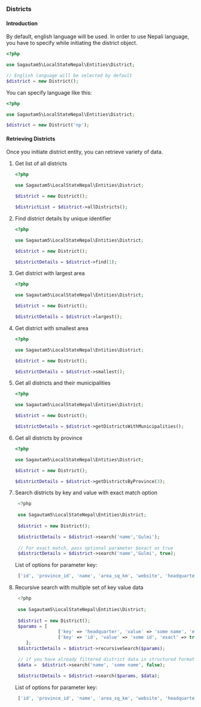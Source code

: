 ### Districts

#### Introduction
By default, english language will be used. In order to use Nepali language, you have to specify while initiating the district object.

```php
<?php

use Sagautam5\LocalStateNepal\Entities\District;

// English language will be selected by default
$district = new District();

```

You can specify language like this:

```php
<?php

use Sagautam5\LocalStateNepal\Entities\District;

$district = new District('np');
```

#### Retrieving Districts

Once you initiate district entity, you can retrieve variety of data.

1. Get list of all districts  
    ```php
    <?php
    
    use Sagautam5\LocalStateNepal\Entities\District;
    
    $district = new District();
    
    $districtList = $district->allDistricts();
    ```

2. Find district details by unique identifier

    ```php
    <?php
    
    use Sagautam5\LocalStateNepal\Entities\District;
    
    $district = new District();
    
    $districtDetails = $district->find(1);
    ```

3. Get district with largest area

    ```php
    <?php
    
    use Sagautam5\LocalStateNepal\Entities\District;
    
    $district = new District();
    
    $districtDetails = $district->largest();
    ```
   
4. Get district with smallest area

    ```php
    <?php
    
    use Sagautam5\LocalStateNepal\Entities\District;
    
    $district = new District();
    
    $districtDetails = $district->smallest();
    ```
   
5. Get all districts and their municipalities

    ```php
    <?php
    
    use Sagautam5\LocalStateNepal\Entities\District;
    
    $district = new District();
    
    $districtDetails = $district->getDistrictsWithMunicipalities();
    ```
6. Get all districts by province

    ```php
    <?php
    
    use Sagautam5\LocalStateNepal\Entities\District;
    
    $district = new District();
    
    $districtDetails = $district->getDistrictsByProvince(3);
    ```
   
7. Search districts by key and value with exact match option

   ```php
    <?php
    
    use Sagautam5\LocalStateNepal\Entities\District;
    
    $district = new District();
   
    $districtDetails = $district->search('name','Gulmi');
    
    // For exact match, pass optional parameter $exact as true 
    $districtDetails = $district->search('name','Gulmi', true);
    ```      
   
   List of options for parameter key:
      
      ```php
       ['id', 'province_id', 'name', 'area_sq_km', 'website', 'headquarter'];
      ```         
8. Recursive search with multiple set of key value data
   
      ```php
       <?php
       
       use Sagautam5\LocalStateNepal\Entities\District;
       
       $district = new District();
       $params = [
                      ['key' => 'headquarter', 'value' => 'some name', 'exact' => true],   
                      ['key' => 'id', 'value' => 'some id', 'exact' => true]
          ];
       $districtDetails = $district->recursiveSearch($params);   
      
       // if you have already filtered district data in structured format, then you can pass the data in recursive search
       $data =  $district->search('name', 'some name', false); 
      
       $districtDetails = $district->search($params, $data);
   ```   
      
      
   List of options for parameter key:
      
   ```php
    ['id', 'province_id', 'name', 'area_sq_km', 'website', 'headquarter'];
   ```           